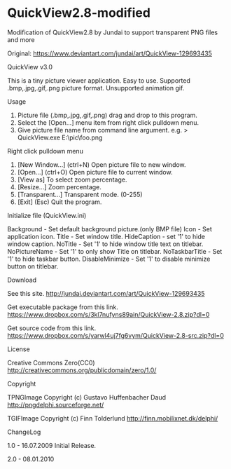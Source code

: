 # QuickView2.8-modified
Modification of QuickView2.8 by Jundai to support transparent PNG files and more

Original: https://www.deviantart.com/jundai/art/QuickView-129693435

QuickView v3.0

  This is a tiny picture viewer application.
  Easy to use.
  Supported .bmp,.jpg,.gif,.png picture format.
  Unsupported animation gif.

Usage

  1. Picture file (.bmp,.jpg,.gif,.png) drag and drop to this program.
  2. Select the [Open...] menu item from right click pulldown menu.
  3. Give picture file name from command line argument.
     e.g.  > QuickView.exe E:\pic\foo.png

Right click pulldown menu

  1. [New Window...]   (ctrl+N)
     Open picture file to new window.
  2. [Open...]         (ctrl+O)
     Open picture file to current window.
  3. [View as]
     To select zoom percentage.
  4. [Resize...]
     Zoom percentage.
  4. [Transparent...]
     Transparent mode. (0-255)
  5. [Exit]            (Esc)
     Quit the program.

Initialize file (QuickView.ini)

  Background - Set default background picture.(only BMP file)
  Icon - Set application icon.
  Title - Set window title.
  HideCaption - set '1' to hide window caption.
  NoTitle - Set '1' to hide window title text on titlebar.
  NoPictureName - Set '1' to only show Title on titlebar.
  NoTaskbarTitle - Set '1' to hide taskbar button.
  DisableMinimize - Set '1' to disable minimize button on titlebar.

Download

  See this site.
     http://jundai.deviantart.com/art/QuickView-129693435

  Get executable package from this link.
     https://www.dropbox.com/s/3kl7nufyns89ain/QuickView-2.8.zip?dl=0

  Get source code from this link.
     https://www.dropbox.com/s/yarwl4uj7fg6vym/QuickView-2.8-src.zip?dl=0

License

  Creative Commons Zero(CC0)
     http://creativecommons.org/publicdomain/zero/1.0/

Copyright

  TPNGImage Copyright (c) Gustavo Huffenbacher Daud
     http://pngdelphi.sourceforge.net/

  TGIFImage Copyright (c) Finn Tolderlund
     http://finn.mobilixnet.dk/delphi/

ChangeLog

  1.0 - 16.07.2009
     Initial Release.

  2.0 - 08.01.2010
